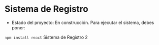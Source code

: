 <h1>Sistema de Registro</h1>

- Estado del proyecto: En construcción.
Para ejecutar el sistema, debes poner:

```npm install react```
Sistema de Registro 2
